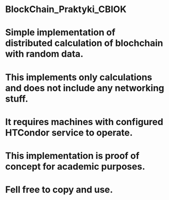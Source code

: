 # BlockChain_Praktyki_CBIOK
# Simple implementation of distributed calculation of blochchain with random data.
# This implements only calculations and does not include any networking stuff.
# It requires machines with configured HTCondor service to operate.
# This implementation is proof of concept for academic purposes.
# Fell free to copy and use.
